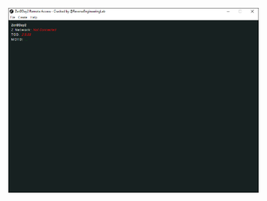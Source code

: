 ![Screenshot](https://raw.githubusercontent.com/NE0WISE/rat-dump/refs/heads/main/Zer0Day2Rat/Screenshot.png)
